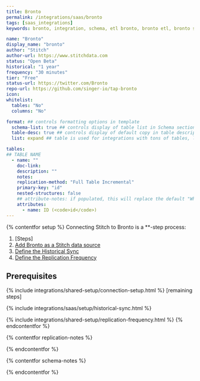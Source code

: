 ```yaml
---
title: Bronto
permalink: /integrations/saas/bronto
tags: [saas_integrations]
keywords: bronto, integration, schema, etl bronto, bronto etl, bronto schema

name: "Bronto"
display_name: "bronto"
author: "Stitch"
author-url: https://www.stitchdata.com
status: "Open Beta"
historical: "1 year"
frequency: "30 minutes"
tier: "Free"
status-url: https://twitter.com/Bronto
repo-url: https://github.com/singer-io/tap-bronto
icon:
whitelist:
  tables: "No"
  columns: "No"

format: ## controls formatting options in template
  schema-list: true ## controls display of table list in Schema section
  table-desc: true ## controls display of default copy in table descriptions
  list: expand ## table is used for integrations with tons of tables, like NetSuite.

tables:
## TABLE NAME
  - name: ""
    doc-link: 
    description: ""
    notes: 
    replication-method: "Full Table Incremental"
    primary-key: "id"
    nested-structures: false
    ## attribute-notes: if populated, this will replace the default "While we try to include everything here..." copy.
    attributes:
      - name: ID (<code>id</code>)
---
```


{% contentfor setup %}
Connecting Stitch to Bronto is a **-step process:

1. [Steps]
2. [Add Bronto as a Stitch data source](#add-stitch-data-source)
3. [Define the Historical Sync](#define-historical-sync)
4. [Define the Replication Frequency](#define-rep-frequency)



## Prerequisites


{% include integrations/shared-setup/connection-setup.html %}
[remaining steps]

{% include integrations/saas/setup/historical-sync.html %}

{% include integrations/shared-setup/replication-frequency.html %}
{% endcontentfor %}



{% contentfor replication-notes %}

{% endcontentfor %}



{% contentfor schema-notes %}

{% endcontentfor %}